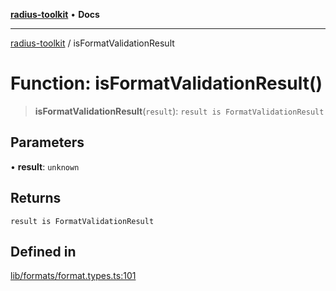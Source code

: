 [**radius-toolkit**](../README.md) • **Docs**

***

[radius-toolkit](../globals.md) / isFormatValidationResult

# Function: isFormatValidationResult()

> **isFormatValidationResult**(`result`): `result is FormatValidationResult`

## Parameters

• **result**: `unknown`

## Returns

`result is FormatValidationResult`

## Defined in

[lib/formats/format.types.ts:101](https://github.com/rangle/radius-token-tango/blob/5b6e6f5adbda55f8c41a4c8308d1d8885a9b9a2f/packages/radius-toolkit/src/lib/formats/format.types.ts#L101)
